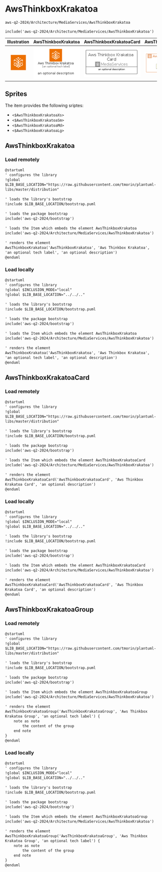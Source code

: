 # AwsThinkboxKrakatoa


```text
aws-q2-2024/Architecture/MediaServices/AwsThinkboxKrakatoa
```

```text
include('aws-q2-2024/Architecture/MediaServices/AwsThinkboxKrakatoa')
```



| Illustration | AwsThinkboxKrakatoa | AwsThinkboxKrakatoaCard | AwsThinkboxKrakatoaGroup |
| :---: | :---: | :---: | :---: |
| ![illustration for Illustration](../../../aws-q2-2024/Architecture/MediaServices/AwsThinkboxKrakatoa.png) | ![illustration for AwsThinkboxKrakatoa](../../../aws-q2-2024/Architecture/MediaServices/AwsThinkboxKrakatoa.Local.png) | ![illustration for AwsThinkboxKrakatoaCard](../../../aws-q2-2024/Architecture/MediaServices/AwsThinkboxKrakatoaCard.Local.png) | ![illustration for AwsThinkboxKrakatoaGroup](../../../aws-q2-2024/Architecture/MediaServices/AwsThinkboxKrakatoaGroup.Local.png) |



## Sprites
The item provides the following sriptes:

- `<$AwsThinkboxKrakatoaXs>`
- `<$AwsThinkboxKrakatoaSm>`
- `<$AwsThinkboxKrakatoaMd>`
- `<$AwsThinkboxKrakatoaLg>`





## AwsThinkboxKrakatoa

### Load remotely
```plantuml
@startuml
' configures the library
!global $LIB_BASE_LOCATION="https://raw.githubusercontent.com/tmorin/plantuml-libs/master/distribution"

' loads the library's bootstrap
!include $LIB_BASE_LOCATION/bootstrap.puml

' loads the package bootstrap
include('aws-q2-2024/bootstrap')

' loads the Item which embeds the element AwsThinkboxKrakatoa
include('aws-q2-2024/Architecture/MediaServices/AwsThinkboxKrakatoa')

' renders the element
AwsThinkboxKrakatoa('AwsThinkboxKrakatoa', 'Aws Thinkbox Krakatoa', 'an optional tech label', 'an optional description')
@enduml
```

### Load locally
```plantuml
@startuml
' configures the library
!global $INCLUSION_MODE="local"
!global $LIB_BASE_LOCATION="../../.."

' loads the library's bootstrap
!include $LIB_BASE_LOCATION/bootstrap.puml

' loads the package bootstrap
include('aws-q2-2024/bootstrap')

' loads the Item which embeds the element AwsThinkboxKrakatoa
include('aws-q2-2024/Architecture/MediaServices/AwsThinkboxKrakatoa')

' renders the element
AwsThinkboxKrakatoa('AwsThinkboxKrakatoa', 'Aws Thinkbox Krakatoa', 'an optional tech label', 'an optional description')
@enduml
```

## AwsThinkboxKrakatoaCard

### Load remotely
```plantuml
@startuml
' configures the library
!global $LIB_BASE_LOCATION="https://raw.githubusercontent.com/tmorin/plantuml-libs/master/distribution"

' loads the library's bootstrap
!include $LIB_BASE_LOCATION/bootstrap.puml

' loads the package bootstrap
include('aws-q2-2024/bootstrap')

' loads the Item which embeds the element AwsThinkboxKrakatoaCard
include('aws-q2-2024/Architecture/MediaServices/AwsThinkboxKrakatoa')

' renders the element
AwsThinkboxKrakatoaCard('AwsThinkboxKrakatoaCard', 'Aws Thinkbox Krakatoa Card', 'an optional description')
@enduml
```

### Load locally
```plantuml
@startuml
' configures the library
!global $INCLUSION_MODE="local"
!global $LIB_BASE_LOCATION="../../.."

' loads the library's bootstrap
!include $LIB_BASE_LOCATION/bootstrap.puml

' loads the package bootstrap
include('aws-q2-2024/bootstrap')

' loads the Item which embeds the element AwsThinkboxKrakatoaCard
include('aws-q2-2024/Architecture/MediaServices/AwsThinkboxKrakatoa')

' renders the element
AwsThinkboxKrakatoaCard('AwsThinkboxKrakatoaCard', 'Aws Thinkbox Krakatoa Card', 'an optional description')
@enduml
```

## AwsThinkboxKrakatoaGroup

### Load remotely
```plantuml
@startuml
' configures the library
!global $LIB_BASE_LOCATION="https://raw.githubusercontent.com/tmorin/plantuml-libs/master/distribution"

' loads the library's bootstrap
!include $LIB_BASE_LOCATION/bootstrap.puml

' loads the package bootstrap
include('aws-q2-2024/bootstrap')

' loads the Item which embeds the element AwsThinkboxKrakatoaGroup
include('aws-q2-2024/Architecture/MediaServices/AwsThinkboxKrakatoa')

' renders the element
AwsThinkboxKrakatoaGroup('AwsThinkboxKrakatoaGroup', 'Aws Thinkbox Krakatoa Group', 'an optional tech label') {
    note as note
        the content of the group
    end note
}
@enduml
```

### Load locally
```plantuml
@startuml
' configures the library
!global $INCLUSION_MODE="local"
!global $LIB_BASE_LOCATION="../../.."

' loads the library's bootstrap
!include $LIB_BASE_LOCATION/bootstrap.puml

' loads the package bootstrap
include('aws-q2-2024/bootstrap')

' loads the Item which embeds the element AwsThinkboxKrakatoaGroup
include('aws-q2-2024/Architecture/MediaServices/AwsThinkboxKrakatoa')

' renders the element
AwsThinkboxKrakatoaGroup('AwsThinkboxKrakatoaGroup', 'Aws Thinkbox Krakatoa Group', 'an optional tech label') {
    note as note
        the content of the group
    end note
}
@enduml
```

